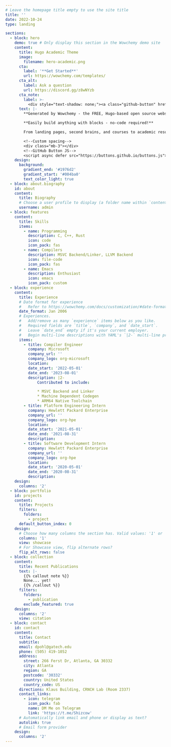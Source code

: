 ```yaml
---
# Leave the homepage title empty to use the site title
title: ''
date: 2022-10-24
type: landing

sections:
  - block: hero
    demo: true # Only display this section in the Wowchemy demo site
    content:
      title: Hugo Academic Theme
      image:
        filename: hero-academic.png
      cta:
        label: '**Get Started**'
        url: https://wowchemy.com/templates/
      cta_alt:
        label: Ask a question
        url: https://discord.gg/z8wNYzb
      cta_note:
        label: >-
          <div style="text-shadow: none;"><a class="github-button" href="https://github.com/wowchemy/wowchemy-hugo-themes" data-icon="octicon-star" data-size="large" data-show-count="true" aria-label="Star">Star Wowchemy Website Builder</a></div><div style="text-shadow: none;"><a class="github-button" href="https://github.com/wowchemy/starter-hugo-academic" data-icon="octicon-star" data-size="large" data-show-count="true" aria-label="Star">Star the Academic template</a></div>
      text: |-
        **Generated by Wowchemy - the FREE, Hugo-based open source website builder trusted by 500,000+ sites.**

        **Easily build anything with blocks - no-code required!**

        From landing pages, second brains, and courses to academic resumés, conferences, and tech blogs.

        <!--Custom spacing-->
        <div class="mb-3"></div>
        <!--GitHub Button JS-->
        <script async defer src="https://buttons.github.io/buttons.js"></script>
    design:
      background:
        gradient_end: '#1976d2'
        gradient_start: '#004ba0'
        text_color_light: true
  - block: about.biography
    id: about
    content:
      title: Biography
      # Choose a user profile to display (a folder name within `content/authors/`)
      username: admin
  - block: features
    content:
      title: Skills
      items:
        - name: Programming
          description: C, C++, Rust
          icon: code
          icon_pack: fas
        - name: Compilers
          description: MSVC Backend/Linker, LLVM Backend
          icon: file-code
          icon_pack: fas
        - name: Emacs
          description: Enthusiast
          icon: emacs
          icon_pack: custom
  - block: experience
    content:
      title: Experience
      # Date format for experience
      #   Refer to https://wowchemy.com/docs/customization/#date-format
      date_format: Jan 2006
      # Experiences.
      #   Add/remove as many `experience` items below as you like.
      #   Required fields are `title`, `company`, and `date_start`.
      #   Leave `date_end` empty if it's your current employer.
      #   Begin multi-line descriptions with YAML's `|2-` multi-line prefix.
      items:
        - title: Compiler Engineer
          company: Microsoft
          company_url: ''
          company_logo: org-microsoft
          location: 
          date_start: '2022-05-01'
          date_end: '2023-08-01'
          description: |2-
              Contributed to include:

              * MSVC Backend and Linker
              * Machine Dependent Codegen
              * ARM64 Native Toolchain
        - title: Platform Engineering Intern
          company: Hewlett Packard Enterprise
          company_url: ''
          company_logo: org-hpe
          location: 
          date_start: '2021-05-01'
          date_end: '2021-08-31'
          description: 
        - title: Software Development Intern
          company: Hewlett Packard Enterprise
          company_url: ''
          company_logo: org-hpe
          location: 
          date_start: '2020-05-01'
          date_end: '2020-08-31'
          description: 
    design:
      columns: '2'
  - block: portfolio
    id: projects
    content:
      title: Projects
      filters:
        folders:
          - project
      default_button_index: 0
    design:
      # Choose how many columns the section has. Valid values: '1' or '2'.
      columns: '1'
      view: showcase
      # For Showcase view, flip alternate rows?
      flip_alt_rows: false
  - block: collection
    content:
      title: Recent Publications
      text: |-
        {{% callout note %}}
        None... yet!
        {{% /callout %}}
      filters:
        folders:
          - publication
        exclude_featured: true
    design:
      columns: '2'
      view: citation
  - block: contact
    id: contact
    content:
      title: Contact
      subtitle:
      email: dpohl@gatech.edu
      phone: (505) 419-1052
      address:
        street: 266 Ferst Dr, Atlanta, GA 30332
        city: Atlanta
        region: GA
        postcode: '30332'
        country: United States
        country_code: US
      directions: Klaus Building, CRNCH Lab (Room 2337)
      contact_links:
        - icon: telegram
          icon_pack: fab
          name: DM Me on Telegram
          link: 'https://t.me/Shizcow'
      # Automatically link email and phone or display as text?
      autolink: true
      # Email form provider
    design:
      columns: '2'
---
```

